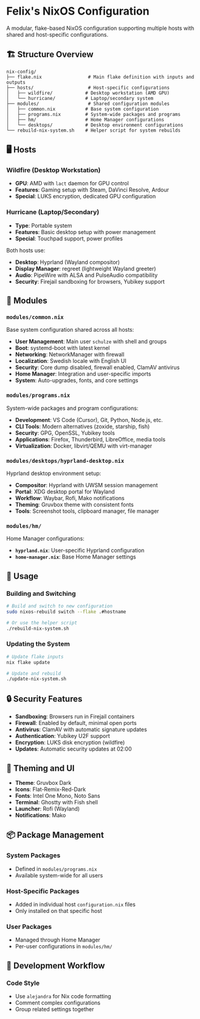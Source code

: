 # Felix's NixOS Configuration

A modular, flake-based NixOS configuration supporting multiple hosts with shared and host-specific configurations.

## 🏗️ Structure Overview

```
nix-config/
├── flake.nix                 # Main flake definition with inputs and outputs
├── hosts/                    # Host-specific configurations
│   ├── wildfire/            # Desktop workstation (AMD GPU)
│   └── hurricane/           # Laptop/secondary system
├── modules/                  # Shared configuration modules
│   ├── common.nix           # Base system configuration
│   ├── programs.nix         # System-wide packages and programs
│   ├── hm/                  # Home Manager configurations
│   └── desktops/            # Desktop environment configurations
└── rebuild-nix-system.sh    # Helper script for system rebuilds
```

## 🖥️ Hosts

### Wildfire (Desktop Workstation)

- **GPU**: AMD with `lact` daemon for GPU control
- **Features**: Gaming setup with Steam, DaVinci Resolve, Ardour
- **Special**: LUKS encryption, dedicated GPU configuration

### Hurricane (Laptop/Secondary)

- **Type**: Portable system
- **Features**: Basic desktop setup with power management
- **Special**: Touchpad support, power profiles

Both hosts use:

- **Desktop**: Hyprland (Wayland compositor)
- **Display Manager**: regreet (lightweight Wayland greeter)
- **Audio**: PipeWire with ALSA and PulseAudio compatibility
- **Security**: Firejail sandboxing for browsers, Yubikey support

## 🧩 Modules

### `modules/common.nix`

Base system configuration shared across all hosts:

- **User Management**: Main user `schulze` with shell and groups
- **Boot**: systemd-boot with latest kernel
- **Networking**: NetworkManager with firewall
- **Localization**: Swedish locale with English UI
- **Security**: Core dump disabled, firewall enabled, ClamAV antivirus
- **Home Manager**: Integration and user-specific imports
- **System**: Auto-upgrades, fonts, and core settings

### `modules/programs.nix`

System-wide packages and program configurations:

- **Development**: VS Code (Cursor), Git, Python, Node.js, etc.
- **CLI Tools**: Modern alternatives (zoxide, starship, fish)
- **Security**: GPG, OpenSSL, Yubikey tools
- **Applications**: Firefox, Thunderbird, LibreOffice, media tools
- **Virtualization**: Docker, libvirt/QEMU with virt-manager

### `modules/desktops/hyprland-desktop.nix`

Hyprland desktop environment setup:

- **Compositor**: Hyprland with UWSM session management
- **Portal**: XDG desktop portal for Wayland
- **Workflow**: Waybar, Rofi, Mako notifications
- **Theming**: Gruvbox theme with consistent fonts
- **Tools**: Screenshot tools, clipboard manager, file manager

### `modules/hm/`

Home Manager configurations:

- **`hyprland.nix`**: User-specific Hyprland configuration
- **`home-manager.nix`**: Base Home Manager settings

## 🚀 Usage

### Building and Switching

```bash
# Build and switch to new configuration
sudo nixos-rebuild switch --flake .#hostname

# Or use the helper script
./rebuild-nix-system.sh
```

### Updating the System

```bash
# Update flake inputs
nix flake update

# Update and rebuild
./update-nix-system.sh
```

## 🔒 Security Features

- **Sandboxing**: Browsers run in Firejail containers
- **Firewall**: Enabled by default, minimal open ports
- **Antivirus**: ClamAV with automatic signature updates
- **Authentication**: Yubikey U2F support
- **Encryption**: LUKS disk encryption (wildfire)
- **Updates**: Automatic security updates at 02:00

## 🎨 Theming and UI

- **Theme**: Gruvbox Dark
- **Icons**: Flat-Remix-Red-Dark
- **Fonts**: Intel One Mono, Noto Sans
- **Terminal**: Ghostty with Fish shell
- **Launcher**: Rofi (Wayland)
- **Notifications**: Mako

## 📦 Package Management

### System Packages

- Defined in `modules/programs.nix`
- Available system-wide for all users

### Host-Specific Packages

- Added in individual host `configuration.nix` files
- Only installed on that specific host

### User Packages

- Managed through Home Manager
- Per-user configurations in `modules/hm/`

## 🔄 Development Workflow

### Code Style

- Use `alejandra` for Nix code formatting
- Comment complex configurations
- Group related settings together
